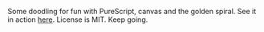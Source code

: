 Some doodling for fun with PureScript, canvas and the golden spiral. See it in action [here](http://jliuhtonen.github.io/spirals). License is MIT. Keep going.
